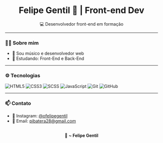 <h1 align="center">Felipe Gentil 🤘 | Front-end Dev </h1>

<p align="center"> 
  💻 Desenvolvedor front-end em formação  
</p>

---

### 👨‍💻 Sobre mim

- 🎵 Sou músico e desenvolvedor web
- 🧠 Estudando: Front-End e Back-End

---

### ⚙️ Tecnologias

![HTML5](https://img.shields.io/badge/-HTML5-E34F26?style=flat&logo=html5&logoColor=white)
![CSS3](https://img.shields.io/badge/-CSS3-1572B6?style=flat&logo=css3)
![SCSS](https://img.shields.io/badge/-SCSS-CC6699?style=flat&logo=sass&logoColor=white)
![JavaScript](https://img.shields.io/badge/-JavaScript-F7DF1E?style=flat&logo=javascript&logoColor=black)
![Git](https://img.shields.io/badge/-Git-F05032?style=flat&logo=git&logoColor=white)
![GitHub](https://img.shields.io/badge/-GitHub-181717?style=flat&logo=github)


---

### 📫 Contato

- 🎸 Instagram: [@ofelipegentil](https://www.instagram.com/ofelipegentil/)
- 📧 Email: pibatera28@gmail.com 

<p align="center">
  <br>
  🎤 <strong>~ Felipe Gentil</strong>
</p>
